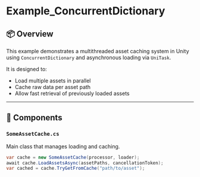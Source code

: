 # Example_ConcurrentDictionary

## 📦 Overview

This example demonstrates a multithreaded asset caching system in Unity using `ConcurrentDictionary` and asynchronous loading via `UniTask`.

It is designed to:
- Load multiple assets in parallel
- Cache raw data per asset path
- Allow fast retrieval of previously loaded assets

---

## 🔧 Components

### `SomeAssetCache.cs`

Main class that manages loading and caching.

```csharp
var cache = new SomeAssetCache(processor, loader);
await cache.LoadAssetsAsync(assetPaths, cancellationToken);
var cached = cache.TryGetFromCache("path/to/asset");
